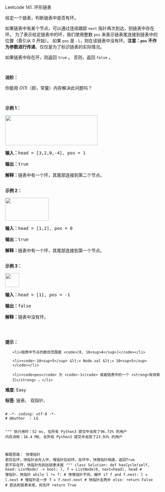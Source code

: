 Leetcode 141. 环形链表
<p>给定一个链表，判断链表中是否有环。</p>


<p>如果链表中有某个节点，可以通过连续跟踪 <code>next</code> 指针再次到达，则链表中存在环。 为了表示给定链表中的环，我们使用整数 <code>pos</code> 来表示链表尾连接到链表中的位置（索引从 0 开始）。 如果 <code>pos</code> 是 <code>-1</code>，则在该链表中没有环。<strong>注意：<code>pos</code> 不作为参数进行传递</strong>，仅仅是为了标识链表的实际情况。</p>



<p>如果链表中存在环，则返回 <code>true</code> 。 否则，返回 <code>false</code> 。</p>



<p>&nbsp;</p>



<p><strong>进阶：</strong></p>



<p>你能用 <em>O(1)</em>（即，常量）内存解决此问题吗？</p>



<p>&nbsp;</p>



<p><strong>示例 1：</strong></p>



<p><img alt="" src="https://assets.leetcode-cn.com/aliyun-lc-upload/uploads/2018/12/07/circularlinkedlist.png" style="height: 97px; width: 300px;"></p>



<pre><strong>输入：</strong>head = [3,2,0,-4], pos = 1

<strong>输出：</strong>true

<strong>解释：</strong>链表中有一个环，其尾部连接到第二个节点。

</pre>



<p><strong>示例&nbsp;2：</strong></p>



<p><img alt="" src="https://assets.leetcode-cn.com/aliyun-lc-upload/uploads/2018/12/07/circularlinkedlist_test2.png" style="height: 74px; width: 141px;"></p>



<pre><strong>输入：</strong>head = [1,2], pos = 0

<strong>输出：</strong>true

<strong>解释：</strong>链表中有一个环，其尾部连接到第一个节点。

</pre>



<p><strong>示例 3：</strong></p>



<p><img alt="" src="https://assets.leetcode-cn.com/aliyun-lc-upload/uploads/2018/12/07/circularlinkedlist_test3.png" style="height: 45px; width: 45px;"></p>



<pre><strong>输入：</strong>head = [1], pos = -1

<strong>输出：</strong>false

<strong>解释：</strong>链表中没有环。

</pre>



<p>&nbsp;</p>



<p><strong>提示：</strong></p>



<ul>

	<li>链表中节点的数目范围是 <code>[0, 10<sup>4</sup>]</code></li>

	<li><code>-10<sup>5</sup> &lt;= Node.val &lt;= 10<sup>5</sup></code></li>

	<li><code>pos</code> 为 <code>-1</code> 或者链表中的一个 <strong>有效索引</strong> 。</li>

</ul>





 **难度**: Easy



 **标签**: 链表、 双指针、 





<div class="hcb_wrap">
<pre class="prism undefined-numbers lang-python" data-lang="Python"><code>
# -*- coding: utf-8 -*-
# @Author  : LG

"""
执行用时：52 ms, 在所有 Python3 提交中击败了96.73% 的用户
内存消耗：16.4 MB, 在所有 Python3 提交中击败了23.93% 的用户

解题思路：
    快慢指针
    若存在环，快指针会先入环，慢指针后如环。在环中，快慢指针相遇，返回True
    若不存在环，快指针先到达链表末尾
"""
class Solution:
    def hasCycle(self, head: ListNode) -> bool:
        l, f = ListNode(0, next=head), head # 慢指针，快指针
        while l != f:   # 快慢指针不同，循环
            if f and f.next:
                l = l.next  # 慢指针走一步
                f = f.next.next # 快指针走两步
            else:
                return False    # 若达到链表末尾，则无环
        return True</code></pre></div>
